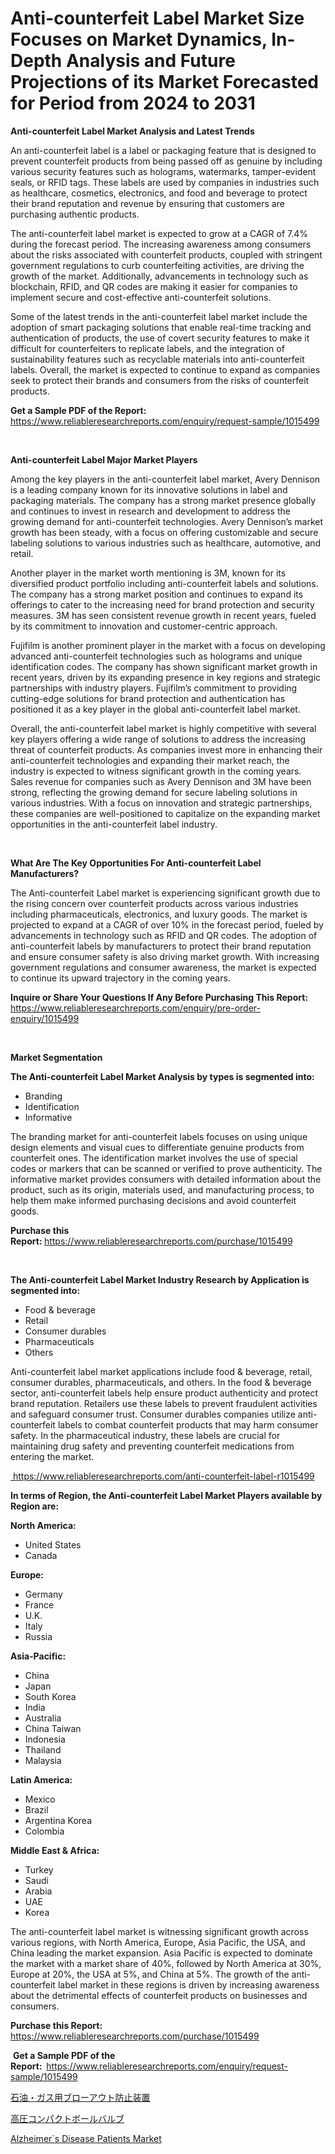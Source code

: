 <p><h1>Anti-counterfeit Label Market Size Focuses on Market Dynamics, In-Depth Analysis and Future Projections of its Market Forecasted for Period from 2024 to 2031</h1></p><p><strong>Anti-counterfeit Label Market Analysis and Latest Trends</strong></p>
<p><p>An anti-counterfeit label is a label or packaging feature that is designed to prevent counterfeit products from being passed off as genuine by including various security features such as holograms, watermarks, tamper-evident seals, or RFID tags. These labels are used by companies in industries such as healthcare, cosmetics, electronics, and food and beverage to protect their brand reputation and revenue by ensuring that customers are purchasing authentic products.</p><p>The anti-counterfeit label market is expected to grow at a CAGR of 7.4% during the forecast period. The increasing awareness among consumers about the risks associated with counterfeit products, coupled with stringent government regulations to curb counterfeiting activities, are driving the growth of the market. Additionally, advancements in technology such as blockchain, RFID, and QR codes are making it easier for companies to implement secure and cost-effective anti-counterfeit solutions.</p><p>Some of the latest trends in the anti-counterfeit label market include the adoption of smart packaging solutions that enable real-time tracking and authentication of products, the use of covert security features to make it difficult for counterfeiters to replicate labels, and the integration of sustainability features such as recyclable materials into anti-counterfeit labels. Overall, the market is expected to continue to expand as companies seek to protect their brands and consumers from the risks of counterfeit products.</p></p>
<p><strong>Get a Sample PDF of the Report:&nbsp;</strong> <a href="https://www.reliableresearchreports.com/enquiry/request-sample/1015499">https://www.reliableresearchreports.com/enquiry/request-sample/1015499</a></p>
<p>&nbsp;</p>
<p><strong>Anti-counterfeit Label Major Market Players</strong></p>
<p><p>Among the key players in the anti-counterfeit label market, Avery Dennison is a leading company known for its innovative solutions in label and packaging materials. The company has a strong market presence globally and continues to invest in research and development to address the growing demand for anti-counterfeit technologies. Avery Dennison’s market growth has been steady, with a focus on offering customizable and secure labeling solutions to various industries such as healthcare, automotive, and retail.</p><p>Another player in the market worth mentioning is 3M, known for its diversified product portfolio including anti-counterfeit labels and solutions. The company has a strong market position and continues to expand its offerings to cater to the increasing need for brand protection and security measures. 3M has seen consistent revenue growth in recent years, fueled by its commitment to innovation and customer-centric approach.</p><p>Fujifilm is another prominent player in the market with a focus on developing advanced anti-counterfeit technologies such as holograms and unique identification codes. The company has shown significant market growth in recent years, driven by its expanding presence in key regions and strategic partnerships with industry players. Fujifilm’s commitment to providing cutting-edge solutions for brand protection and authentication has positioned it as a key player in the global anti-counterfeit label market.</p><p>Overall, the anti-counterfeit label market is highly competitive with several key players offering a wide range of solutions to address the increasing threat of counterfeit products. As companies invest more in enhancing their anti-counterfeit technologies and expanding their market reach, the industry is expected to witness significant growth in the coming years. Sales revenue for companies such as Avery Dennison and 3M have been strong, reflecting the growing demand for secure labeling solutions in various industries. With a focus on innovation and strategic partnerships, these companies are well-positioned to capitalize on the expanding market opportunities in the anti-counterfeit label industry.</p></p>
<p>&nbsp;</p>
<p><strong>What Are The Key Opportunities For Anti-counterfeit Label Manufacturers?</strong></p>
<p><p>The Anti-counterfeit Label market is experiencing significant growth due to the rising concern over counterfeit products across various industries including pharmaceuticals, electronics, and luxury goods. The market is projected to expand at a CAGR of over 10% in the forecast period, fueled by advancements in technology such as RFID and QR codes. The adoption of anti-counterfeit labels by manufacturers to protect their brand reputation and ensure consumer safety is also driving market growth. With increasing government regulations and consumer awareness, the market is expected to continue its upward trajectory in the coming years.</p></p>
<p><strong>Inquire or Share Your Questions If Any Before Purchasing This Report:</strong> <a href="https://www.reliableresearchreports.com/enquiry/pre-order-enquiry/1015499">https://www.reliableresearchreports.com/enquiry/pre-order-enquiry/1015499</a></p>
<p>&nbsp;</p>
<p><strong>Market Segmentation</strong></p>
<p><strong>The Anti-counterfeit Label Market Analysis by types is segmented into:</strong></p>
<p><ul><li>Branding</li><li>Identification</li><li>Informative</li></ul></p>
<p><p>The branding market for anti-counterfeit labels focuses on using unique design elements and visual cues to differentiate genuine products from counterfeit ones. The identification market involves the use of special codes or markers that can be scanned or verified to prove authenticity. The informative market provides consumers with detailed information about the product, such as its origin, materials used, and manufacturing process, to help them make informed purchasing decisions and avoid counterfeit goods.</p></p>
<p><strong>Purchase this Report:&nbsp;</strong><a href="https://www.reliableresearchreports.com/purchase/1015499">https://www.reliableresearchreports.com/purchase/1015499</a></p>
<p>&nbsp;</p>
<p><strong>The Anti-counterfeit Label Market Industry Research by Application is segmented into:</strong></p>
<p><ul><li>Food & beverage</li><li>Retail</li><li>Consumer durables</li><li>Pharmaceuticals</li><li>Others</li></ul></p>
<p><p>Anti-counterfeit label market applications include food & beverage, retail, consumer durables, pharmaceuticals, and others. In the food & beverage sector, anti-counterfeit labels help ensure product authenticity and protect brand reputation. Retailers use these labels to prevent fraudulent activities and safeguard consumer trust. Consumer durables companies utilize anti-counterfeit labels to combat counterfeit products that may harm consumer safety. In the pharmaceutical industry, these labels are crucial for maintaining drug safety and preventing counterfeit medications from entering the market.</p></p>
<p><a href="https://www.reliableresearchreports.com/anti-counterfeit-label-r1015499">&nbsp;https://www.reliableresearchreports.com/anti-counterfeit-label-r1015499</a></p>
<p><strong>In terms of Region, the Anti-counterfeit Label Market Players available by Region are:</strong></p>
<p>
    <p> <strong> North America: </strong>
        <ul>
            <li>United States</li>
            <li>Canada</li>
        </ul>
        </p> 
    <p> <strong> Europe: </strong>
        <ul>
            <li>Germany</li>
            <li>France</li>
            <li>U.K.</li>
            <li>Italy</li>
            <li>Russia</li>
        </ul>
        </p> 
    <p> <strong> Asia-Pacific: </strong>
        <ul>
            <li>China</li>
            <li>Japan</li>
            <li>South Korea</li>
            <li>India</li>
            <li>Australia</li>
            <li>China Taiwan</li>
            <li>Indonesia</li>
            <li>Thailand</li>
            <li>Malaysia</li>
        </ul>
        </p> 
    <p> <strong> Latin America: </strong>
        <ul>
            <li>Mexico</li>
            <li>Brazil</li>
            <li>Argentina Korea</li>
            <li>Colombia</li>
        </ul>
        </p> 
    <p> <strong> Middle East & Africa: </strong>
        <ul>
            <li>Turkey</li>
            <li>Saudi</li>
            <li>Arabia</li>
            <li>UAE</li>
            <li>Korea</li>
        </ul>
    </p>
    </p>
<p><p>The anti-counterfeit label market is witnessing significant growth across various regions, with North America, Europe, Asia Pacific, the USA, and China leading the market expansion. Asia Pacific is expected to dominate the market with a market share of 40%, followed by North America at 30%, Europe at 20%, the USA at 5%, and China at 5%. The growth of the anti-counterfeit label market in these regions is driven by increasing awareness about the detrimental effects of counterfeit products on businesses and consumers.</p></p>
<p><strong>Purchase this Report: </strong><a href="https://www.reliableresearchreports.com/purchase/1015499">https://www.reliableresearchreports.com/purchase/1015499</a></p>
<p>&nbsp;<strong>Get a Sample PDF of the Report:&nbsp;&nbsp;</strong><a href="https://www.reliableresearchreports.com/enquiry/request-sample/1015499">https://www.reliableresearchreports.com/enquiry/request-sample/1015499</a></p>
<p><strong></strong></p>
<p><p><a href="https://github.com/dandier2003/Market-Research-Report-List-2/blob/main/3633399113518.md">石油・ガス用ブローアウト防止装置</a></p><p><a href="https://github.com/lily-u-genius/Market-Research-Report-List-2/blob/main/2186139113519.md">高圧コンパクトボールバルブ</a></p><p><a href="https://github.com/JennyferFeil2023/Market-Research-Report-List-1/blob/main/alzheimers-disease-patients-market.md">Alzheimer`s Disease Patients Market</a></p></p>